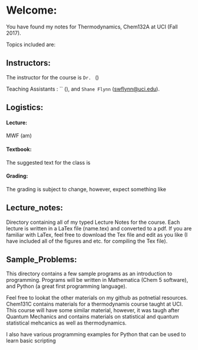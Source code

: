 # Welcome:
You have found my notes for Thermodynamics, Chem132A at UCI (Fall 2017). 

Topics included are: 

## Instructors:
The instructor for the course is `Dr. ` ()

Teaching Assistants :
`` (), and `Shane Flynn` (swflynn@uci.edu).

## Logistics:

#### Lecture:
MWF  (am) 

#### Textbook:
The suggested text for the class is 

#### Grading:
The grading is subject to change, however, expect something like 

## Lecture_notes:
Directory containing all of my typed Lecture Notes for the course. 
Each lecture is written in a LaTex file (name.tex) and converted to a pdf. 
If you are familiar with LaTex, feel free to download the Tex file and edit as you like (I have included all of the figures and etc. for compiling the Tex file). 

## Sample_Problems:
This directory contains a few sample programs as an introduction to programming. 
Programs will be written in Mathematica (Chem 5 software), and Python (a great first programming language). 


Feel free to lookat the other materials on my github as potnetial resources. 
Chem131C contains materials for a thermodynamis course taught at UCI.
This course will have some similar material, however, it was taugh after Quantum Mechanics and contains materials on statistical and quantum statistical mehcanics as well as thermodynamics. 

I also have various programming examples for Python that can be used to learn basic scripting 
